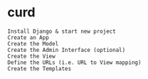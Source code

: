 # curd



    Install Django & start new project
    Create an App
    Create the Model
    Create the Admin Interface (optional)
    Create the View
    Define the URLs (i.e. URL to View mapping)
    Create the Templates

